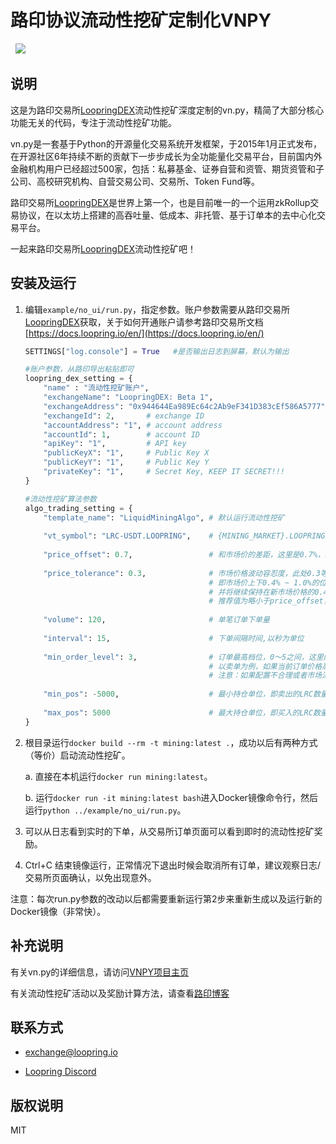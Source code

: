 # 路印协议流动性挖矿定制化VNPY

<p align="center">

  <img src ="https://vnpy.oss-cn-shanghai.aliyuncs.com/vnpy-logo.png"/>

</p>

## 说明

这是为路印交易所[LoopringDEX](https://loopring.io)流动性挖矿深度定制的vn.py，精简了大部分核心功能无关的代码，专注于流动性挖矿功能。

vn.py是一套基于Python的开源量化交易系统开发框架，于2015年1月正式发布，在开源社区6年持续不断的贡献下一步步成长为全功能量化交易平台，目前国内外金融机构用户已经超过500家，包括：私募基金、证券自营和资管、期货资管和子公司、高校研究机构、自营交易公司、交易所、Token Fund等。

路印交易所[LoopringDEX](https://loopring.io)是世界上第一个，也是目前唯一的一个运用zkRollup交易协议，在以太坊上搭建的高吞吐量、低成本、非托管、基于订单本的去中心化交易平台。

一起来路印交易所[LoopringDEX](https://loopring.io)流动性挖矿吧！

## 安装及运行

1. 编辑`example/no_ui/run.py`，指定参数。账户参数需要从路印交易所[LoopringDEX](https://loopring.io)获取，关于如何开通账户请参考路印交易所文档[https://docs.loopring.io/en/](https://docs.loopring.io/en/)

   ```python
   SETTINGS["log.console"] = True	#是否输出日志到屏幕，默认为输出
   
   #账户参数，从路印导出粘贴即可
   loopring_dex_setting = {
       "name" : "流动性挖矿账户",
       "exchangeName": "LoopringDEX: Beta 1",
       "exchangeAddress": "0x944644Ea989Ec64c2Ab9eF341D383cEf586A5777",
       "exchangeId": 2,       # exchange ID
       "accountAddress": "1", # account address
       "accountId": 1,        # account ID
       "apiKey": "1",         # API key
       "publicKeyX": "1",     # Public Key X
       "publicKeyY": "1",     # Public Key Y
       "privateKey": "1",     # Secret Key, KEEP IT SECRET!!!
   }
   
   #流动性挖矿算法参数
   algo_trading_setting = {
       "template_name": "LiquidMiningAlgo", # 默认运行流动性挖矿
       
       "vt_symbol": "LRC-USDT.LOOPRING",    # {MINING_MARKET}.LOOPRING
       
       "price_offset": 0.7,                 # 和市场价的差距，这里是0.7%，通常流动性挖矿1%内都有奖励
       
       "price_tolerance": 0.3,              # 市场价格波动容忍度，此处0.3等于将订单价格保持在市场价0.7%+/-0.3%范围，
                                            # 即市场价上下0.4% ~ 1.0%的位置上。一旦市价变化，订单价格超出该范围则重新下单，
                                            # 并将继续保持在新市场价格的0.4%~1.0%。
                                            # 推荐值为略小于price_offset，并且 price_offset + price_tolerance <= 挖矿奖励范围
                                      
       "volume": 120,                       # 单笔订单下单量
       
       "interval": 15,                      # 下单间隔时间,以秒为单位
       
       "min_order_level": 3,                # 订单最高档位，0～5之间，这里的3表示在将订单保持在买3之下，卖3之上。设置成0表示不考虑订单档位
                                            # 以卖单为例，如果当前订单价格高于目前市场价卖3，则取消订单，并根据 price_offset 重新下单。
                                            # 注意：如果配置不合理或者市场深度不足，可能导致无法下单，即计算得到的订单价格永远低于卖3价（高于买3价）。
       
       "min_pos": -5000,                    # 最小持仓单位，即卖出的LRC数量，小于该值停止流动性挖矿
       
       "max_pos": 5000                      # 最大持仓单位，即买入的LRC数量，大于该值停止流动性挖矿
   }
   ```

2. 根目录运行`docker build --rm -t mining:latest .`，成功以后有两种方式（等价）启动流动性挖矿。

   a. 直接在本机运行`docker run mining:latest`。

   b. 运行`docker run -it mining:latest bash`进入Docker镜像命令行，然后运行`python ../example/no_ui/run.py`。

3. 可以从日志看到实时的下单，从交易所订单页面可以看到即时的流动性挖矿奖励。

4. Ctrl+C 结束镜像运行，正常情况下退出时候会取消所有订单，建议观察日志/交易所页面确认，以免出现意外。

注意：每次run.py参数的改动以后都需要重新运行第2步来重新生成以及运行新的Docker镜像（非常快）。


## 补充说明

有关vn.py的详细信息，请访问[VNPY项目主页](http://www.vnpy.com/)

有关流动性挖矿活动以及奖励计算方法，请查看[路印博客](https://blogs.loopring.org/market-making-competition-cn/)

## 联系方式

* [exchange@loopring.io](mailto:exchange@loopring.io)

* [Loopring Discord](https://discord.gg/KkYccYp)

## 版权说明

MIT
